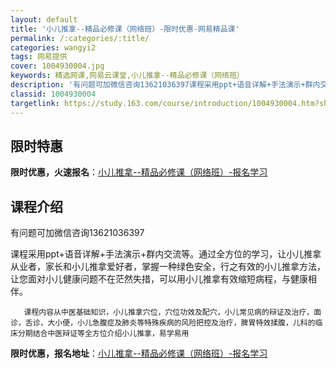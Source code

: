 ```yaml
---
layout: default
title: '小儿推拿--精品必修课（网络班）-限时优惠-网易精品课'
permalink: /:categories/:title/
categories: wangyi2
tags: 网易提供
cover: 1004930004.jpg
keywords: 精选网课,网易云课堂,小儿推拿--精品必修课（网络班）
description: '有问题可加微信咨询13621036397课程采用ppt+语音详解+手法演示+群内交流等。通过全方位的学习，让小儿推拿从业'
classid: 1004930004
targetlink: https://study.163.com/course/introduction/1004930004.htm?share=1&shareId=1025206652&utm_campaign=share&utm_medium=iphoneShare&utm_source=&utm_u=1025206652
---
```


## 限时特惠

**限时优惠，火速报名**：[小儿推拿--精品必修课（网络班）-报名学习](https://study.163.com/course/introduction/1004930004.htm?share=1&shareId=1025206652&utm_campaign=share&utm_medium=iphoneShare&utm_source=&utm_u=1025206652)

## 课程介绍

有问题可加微信咨询13621036397

课程采用ppt+语音详解+手法演示+群内交流等。通过全方位的学习，让小儿推拿从业者，家长和小儿推拿爱好者，掌握一种绿色安全，行之有效的小儿推拿方法，让您面对小儿健康问题不在茫然失措，可以用小儿推拿有效缩短病程，与健康相伴。

       课程内容从中医基础知识，小儿推拿穴位，穴位功效及配穴，小儿常见病的辩证及治疗，面诊，舌诊，大小便，小儿急腹症及肺炎等特殊疾病的风险把控及治疗，脾胃特效揉腹，儿科的临床分期结合中医辩证等全方位介绍小儿推拿，易学易用

**限时优惠，报名地址**：[小儿推拿--精品必修课（网络班）-报名学习](https://study.163.com/course/introduction/1004930004.htm?share=1&shareId=1025206652&utm_campaign=share&utm_medium=iphoneShare&utm_source=&utm_u=1025206652)

